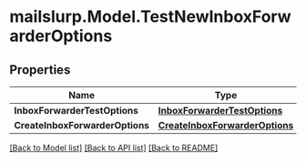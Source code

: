 # mailslurp.Model.TestNewInboxForwarderOptions
## Properties

Name | Type | Description | Notes
------------ | ------------- | ------------- | -------------
**InboxForwarderTestOptions** | [**InboxForwarderTestOptions**](InboxForwarderTestOptions) |  | 
**CreateInboxForwarderOptions** | [**CreateInboxForwarderOptions**](CreateInboxForwarderOptions) |  | 

[[Back to Model list]](../README#documentation-for-models) [[Back to API list]](../README#documentation-for-api-endpoints) [[Back to README]](../README)

